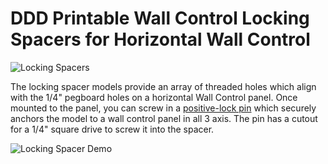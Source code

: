 # DDD Printable Wall Control Locking Spacers for Horizontal Wall Control

![Locking Spacers](https://github.com/aderusha/DDD-Printable-Wall-Control-System/blob/main/images/DDD_Printable_Wall_Control_Locking_Spacers_for_Horizontal_Wall_Control.png?raw=true)

The locking spacer models provide an array of threaded holes which align with the 1/4" pegboard holes on a horizontal Wall Control panel.  Once mounted to the panel, you can screw in a [positive-lock pin](./8mm%20Lock%20Pin.stl) which securely anchors the model to a wall control panel in all 3 axis.  The pin has a cutout for a 1/4" square drive to screw it into the spacer.

![Locking Spacer Demo](https://github.com/aderusha/DDD-Printable-Wall-Control-System/blob/main/images/DDD_Printable_Wall_Control_Locking_Spacers_Demo.png?raw=true)